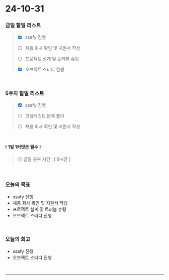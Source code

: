 # 24-10-31

### 금일 할일 리스트

> - [x] ssafy 진행
>
> - [ ] 채용 회사 확인 및 지원서 작성
>
> - [ ] 프로젝트 설계 및 트러블 슈팅
>
> - [x] 오브젝트 스터디 진행

<br/>

### 5주차 할일 리스트

> - [x] ssafy 진행
>
> - [ ] 코딩테스트 문제 풀이
>
> - [ ] 채용 회사 확인 및 지원서 작성

<br/>

❗ **1일 1커밋은 필수** ❗

> 🕒 금일 공부 시간 : [ 9시간 ]

<br/>

### 오늘의 목표

- ssafy 진행
- 채용 회사 확인 및 지원서 작성
- 프로젝트 설계 및 트러블 슈팅
- 오브젝트 스터디 진행

<br>

### 오늘의 회고

- ssafy 진행
- 오브젝트 스터디 진행

<br/>

---
